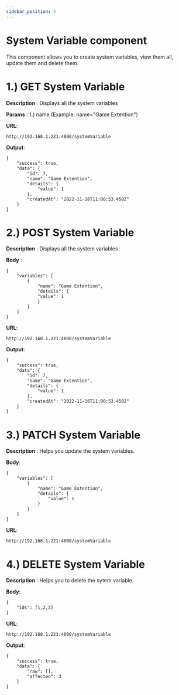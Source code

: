 ```yaml
---
sidebar_position: 2
---
```


# System Variable component

This component allows you to create system variables, view them all, update them and delete them.

# 1.) GET System Variable

**Description** : Displays all the system variables

**Params** : 1.) name (Example: name="Game Extention")

**URL**:

```
http://192.168.1.221:4000/systemVariable
```

**Output**:

```
{
    "success": true,
    "data": {
        "id": 7,
        "name": "Game Extention",
        "details": {
            "value": 1
        },
        "createdAt": "2022-11-16T11:00:53.450Z"
    }
}
```

# 2.) POST System Variable

**Description** : Displays all the system variables

**Body** :

```
{
    "variables": [
        {
            "name": "Game Extention",
            "details": {
            "value": 1
            }
        }
    ]
}
```

**URL**:

```
http://192.168.1.221:4000/systemVariable
```

**Output**:

```
{
    "success": true,
    "data": {
        "id": 7,
        "name": "Game Extention",
        "details": {
            "value": 1
        },
        "createdAt": "2022-11-16T11:00:53.450Z"
    }
}
```

# 3.) PATCH System Variable

**Description** : Helps you update the system variables.

**Body**:

```
{
    "variables": [
        {
            "name": "Game Extention",
            "details": {
                "value": 1
            }
        }
    ]
}
```

**URL**:

```
http://192.168.1.221:4000/systemVariable
```

# 4.) DELETE System Variable

**Description** : Helps you to delete the sytem variable.

**Body**:

```
{
    "ids": [1,2,3]
}
```

**URL**:

```
http://192.168.1.221:4000/systemVariable
```

**Output**:

```
{
    "success": true,
    "data": {
        "raw": [],
        "affected": 3
    }
}
```
